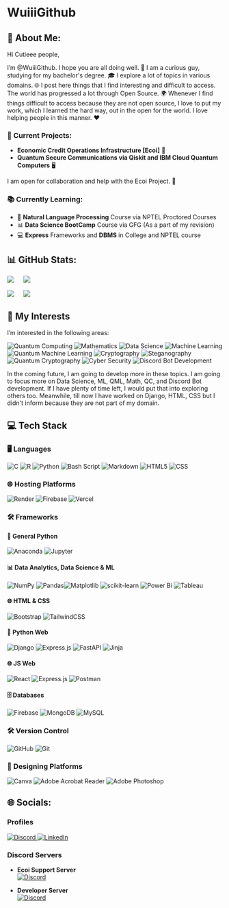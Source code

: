 # WuiiiGithub

## 💫 About Me:
Hi Cutieee people,

I’m @WuiiiGithub. I hope you are all doing well. 🌟 I am a curious guy, studying for my bachelor's degree. 🎓 I explore a lot of topics in various domains. 🌐 I post here things that I find interesting and difficult to access. The world has progressed a lot through Open Source. 🌍 Whenever I find things difficult to access because they are not open source, I love to put my work, which I learned the hard way, out in the open for the world. I love helping people in this manner. ❤️

### 🌟 Current Projects:
- **Economic Credit Operations Infrastructure [Ecoi]** 💼
- **Quantum Secure Communications via Qiskit and IBM Cloud Quantum Computers** 🖥️

I am open for collaboration and help with the Ecoi Project. 🤝

### 📚 Currently Learning:
- 📖 **Natural Language Processing** Course via NPTEL Proctored Courses 
- 📊 **Data Science BootCamp**  Course via GFG (As a part of my revision)
- 💻 **Express** Frameworks  and **DBMS**  in College and NPTEL course

## 📊 GitHub Stats:
![](https://github-readme-streak-stats.herokuapp.com/?user=WuiiiGithub&theme=transparent&hide_border=false) &emsp; ![](https://github-readme-stats.vercel.app/api?username=WuiiiGithub&theme=transparent&hide_border=false&include_all_commits=true&count_private=true) 


![](https://github-contributor-stats.vercel.app/api?username=WuiiiGithub&limit=5&theme=transparent&combine_all_yearly_contributions=true)  &emsp; ![](https://github-readme-stats.vercel.app/api/top-langs/?username=WuiiiGithub&theme=transparent&hide_border=false&include_all_commits=true&count_private=true)

## 🌈 My Interests
I’m interested in the following areas:

![Quantum Computing](https://img.shields.io/badge/Quantum%20Computing-%23000000.svg?style=for-the-badge&logo=quantum-computing&logoColor=white&color=blue) ![Mathematics](https://img.shields.io/badge/Mathematics-%23000000.svg?style=for-the-badge&logo=mathematica&logoColor=white&color=red) ![Data Science](https://img.shields.io/badge/Data%20Science-%23000000.svg?style=for-the-badge&logo=data-science&logoColor=white&color=green) ![Machine Learning](https://img.shields.io/badge/Machine%20Learning-%23000000.svg?style=for-the-badge&logo=machine-learning&logoColor=white&color=purple) ![Quantum Machine Learning](https://img.shields.io/badge/Quantum%20Machine%20Learning-%23000000.svg?style=for-the-badge&logo=quantum-machine-learning&logoColor=white&color=orange) ![Cryptography](https://img.shields.io/badge/Cryptography-%23000000.svg?style=for-the-badge&logo=cryptography&logoColor=white&color=teal) ![Steganography](https://img.shields.io/badge/Steganography-%23000000.svg?style=for-the-badge&logo=steganography&logoColor=white&color=cyan) ![Quantum Cryptography](https://img.shields.io/badge/Quantum%20Cryptography-%23000000.svg?style=for-the-badge&logo=quantum-cryptography&logoColor=white&color=magenta) ![Cyber Security](https://img.shields.io/badge/Cyber%20Security-%23000000.svg?style=for-the-badge&logo=cyber-security&logoColor=white&color=yellow) ![Discord Bot Development](https://img.shields.io/badge/Discord%20Bot%20Development-%23000000.svg?style=for-the-badge&logo=discord&logoColor=white&color=blue)

In the coming future, I am going to develop more in these topics. I am going to focus more on Data Science, ML, QML, Math, QC, and Discord Bot development. If I have plenty of time left, I would put that into exploring others too. Meanwhile, till now I have worked on Django, HTML, CSS but I didn't inform because they are not part of my domain.

## 💻 Tech Stack
### 🖥️ Languages
![C](https://img.shields.io/badge/c-%2300599C.svg?style=for-the-badge&logo=c&logoColor=white) ![R](https://img.shields.io/badge/r-%23276DC3.svg?style=for-the-badge&logo=r&logoColor=white) ![Python](https://img.shields.io/badge/python-3670A0?style=for-the-badge&logo=python&logoColor=ffdd54) 
![Bash Script](https://img.shields.io/badge/bash_script-%23121011.svg?style=for-the-badge&logo=gnu-bash&logoColor=white) 
![Markdown](https://img.shields.io/badge/markdown-%23000000.svg?style=for-the-badge&logo=markdown&logoColor=white) 
![HTML5](https://img.shields.io/badge/html5-%23E34F26.svg?style=for-the-badge&logo=html5&logoColor=white) ![CSS](https://img.shields.io/badge/css-%231572B6.svg?style=for-the-badge&logo=css3&logoColor=white)

### 🌐 Hosting Platforms
![Render](https://img.shields.io/badge/Render-%46E3B7.svg?style=for-the-badge&logo=render&logoColor=white) ![Firebase](https://img.shields.io/badge/firebase-%23039BE5.svg?style=for-the-badge&logo=firebase) ![Vercel](https://img.shields.io/badge/vercel-%23000000.svg?style=for-the-badge&logo=vercel&logoColor=white) 

### 🛠️ Frameworks
#### 🐍 General Python
![Anaconda](https://img.shields.io/badge/Anaconda-%2344A833.svg?style=for-the-badge&logo=anaconda&logoColor=white) ![Jupyter](https://img.shields.io/badge/Jupyter-%23F37626.svg?style=for-the-badge&logo=Jupyter&logoColor=white)
#### 📊 Data Analytics, Data Science & ML
![NumPy](https://img.shields.io/badge/numpy-%23013243.svg?style=for-the-badge&logo=numpy&logoColor=white) ![Pandas](https://img.shields.io/badge/pandas-%23150458.svg?style=for-the-badge&logo=pandas&logoColor=white)![Matplotlib](https://img.shields.io/badge/Matplotlib-%23ffffff.svg?style=for-the-badge&logo=Matplotlib&logoColor=black)  ![scikit-learn](https://img.shields.io/badge/scikit--learn-%23F7931E.svg?style=for-the-badge&logo=scikit-learn&logoColor=white) 
![Power Bi](https://img.shields.io/badge/power_bi-F2C811?style=for-the-badge&logo=powerbi&logoColor=black) ![Tableau](https://img.shields.io/badge/Tableau-%23F37626.svg?style=for-the-badge&logo=Tableau&logoColor=white)
#### 🌐 HTML & CSS
![Bootstrap](https://img.shields.io/badge/bootstrap-%238511FA.svg?style=for-the-badge&logo=bootstrap&logoColor=white) ![TailwindCSS](https://img.shields.io/badge/tailwindcss-%2338B2AC.svg?style=for-the-badge&logo=tailwind-css&logoColor=white)
#### 🐍 Python Web
![Django](https://img.shields.io/badge/django-%23092E20.svg?style=for-the-badge&logo=django&logoColor=white) ![Express.js](https://img.shields.io/badge/express.js-%23404d59.svg?style=for-the-badge&logo=express&logoColor=%2361DAFB) ![FastAPI](https://img.shields.io/badge/FastAPI-005571?style=for-the-badge&logo=fastapi) ![Jinja](https://img.shields.io/badge/jinja-white.svg?style=for-the-badge&logo=jinja&logoColor=black) 
#### 🌐 JS Web
![React](https://img.shields.io/badge/react-%2320232a.svg?style=for-the-badge&logo=react&logoColor=%2361DAFB) ![Express.js](https://img.shields.io/badge/express.js-%23404d59.svg?style=for-the-badge&logo=express&logoColor=%2361DAFB) ![Postman](https://img.shields.io/badge/Postman-FF6C37?style=for-the-badge&logo=postman&logoColor=white) 
#### 🗄️ Databases
![Firebase](https://img.shields.io/badge/firebase-a08021?style=for-the-badge&logo=firebase&logoColor=ffcd34) ![MongoDB](https://img.shields.io/badge/MongoDB-%234ea94b.svg?style=for-the-badge&logo=mongodb&logoColor=white) ![MySQL](https://img.shields.io/badge/mysql-4479A1.svg?style=for-the-badge&logo=mysql&logoColor=white) 

### 🛠️ Version Control
![GitHub](https://img.shields.io/badge/github-%23121011.svg?style=for-the-badge&logo=github&logoColor=white) ![Git](https://img.shields.io/badge/git-%23F05033.svg?style=for-the-badge&logo=git&logoColor=white)

### 🎨 Designing Platforms
![Canva](https://img.shields.io/badge/Canva-%2300C4CC.svg?style=for-the-badge&logo=Canva&logoColor=white) ![Adobe Acrobat Reader](https://img.shields.io/badge/Adobe%20Acrobat%20Reader-EC1C24.svg?style=for-the-badge&logo=Adobe%20Acrobat%20Reader&logoColor=white) ![Adobe Photoshop](https://img.shields.io/badge/adobe%20photoshop-%2331A8FF.svg?style=for-the-badge&logo=adobe%20photoshop&logoColor=white)  

## 🌐 Socials:
### Profiles
<a href="https://discordapp.com/users/1144930076144697375">
    <img src="https://img.shields.io/badge/Discord-%237289DA.svg?logo=discord&logoColor=white&style=for-the-badge" alt="Discord" />
</a>
<a href="https://linkedin.com/in/adamahmedyahya">
    <img src="https://img.shields.io/badge/LinkedIn-%230077B5.svg?logo=linkedin&logoColor=white&style=for-the-badge" alt="LinkedIn" />
</a>

### Discord Servers

- **Ecoi Support Server** <br>
  <a href="[https://linkedin.com/in/adamahmedyahya](https://discord.gg/p9w4pGHRt7)"><img src="https://img.shields.io/badge/Discord-%230077B5.svg?logo=discord&logoColor=white&style=for-the-badge" alt="Discord" /></a>

- **Developer Server** <br>
  <a href="[https://linkedin.com/in/adamahmedyahya](https://discord.gg/MAUXDGJxGe)"><img src="https://img.shields.io/badge/Discord-%230077B5.svg?logo=discord&logoColor=white&style=for-the-badge" alt="Discord" /></a> 
